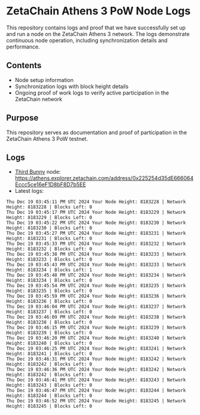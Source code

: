 # ZetaChain Athens 3 PoW Node Logs
This repository contains logs and proof that we have successfully set up and run a node on the ZetaChain Athens 3 network. The logs demonstrate continuous node operation, including synchronization details and performance.

## Contents
- Node setup information
- Synchronization logs with block height details
- Ongoing proof of work logs to verify active participation in the ZetaChain network

## Purpose
This repository serves as documentation and proof of participation in the ZetaChain Athens 3 PoW testnet.

## Logs

- [Third Bunny](https://thirdbunny.xyz/) node: https://athens.explorer.zetachain.com/address/0x225254d35dE666064Eccc5ce16eF1D8bF8D7b5EE
- Latest logs:
```
Thu Dec 19 03:45:11 PM UTC 2024 Your Node Height: 8183228 | Network Height: 8183228 | Blocks Left: 0
Thu Dec 19 03:45:17 PM UTC 2024 Your Node Height: 8183229 | Network Height: 8183229 | Blocks Left: 0
Thu Dec 19 03:45:22 PM UTC 2024 Your Node Height: 8183230 | Network Height: 8183230 | Blocks Left: 0
Thu Dec 19 03:45:27 PM UTC 2024 Your Node Height: 8183231 | Network Height: 8183231 | Blocks Left: 0
Thu Dec 19 03:45:33 PM UTC 2024 Your Node Height: 8183232 | Network Height: 8183232 | Blocks Left: 0
Thu Dec 19 03:45:38 PM UTC 2024 Your Node Height: 8183233 | Network Height: 8183233 | Blocks Left: 0
Thu Dec 19 03:45:43 PM UTC 2024 Your Node Height: 8183233 | Network Height: 8183234 | Blocks Left: 1
Thu Dec 19 03:45:48 PM UTC 2024 Your Node Height: 8183234 | Network Height: 8183234 | Blocks Left: 0
Thu Dec 19 03:45:54 PM UTC 2024 Your Node Height: 8183235 | Network Height: 8183235 | Blocks Left: 0
Thu Dec 19 03:45:59 PM UTC 2024 Your Node Height: 8183236 | Network Height: 8183236 | Blocks Left: 0
Thu Dec 19 03:46:04 PM UTC 2024 Your Node Height: 8183237 | Network Height: 8183237 | Blocks Left: 0
Thu Dec 19 03:46:09 PM UTC 2024 Your Node Height: 8183238 | Network Height: 8183238 | Blocks Left: 0
Thu Dec 19 03:46:15 PM UTC 2024 Your Node Height: 8183239 | Network Height: 8183239 | Blocks Left: 0
Thu Dec 19 03:46:20 PM UTC 2024 Your Node Height: 8183240 | Network Height: 8183240 | Blocks Left: 0
Thu Dec 19 03:46:25 PM UTC 2024 Your Node Height: 8183241 | Network Height: 8183241 | Blocks Left: 0
Thu Dec 19 03:46:31 PM UTC 2024 Your Node Height: 8183242 | Network Height: 8183242 | Blocks Left: 0
Thu Dec 19 03:46:36 PM UTC 2024 Your Node Height: 8183242 | Network Height: 8183242 | Blocks Left: 0
Thu Dec 19 03:46:41 PM UTC 2024 Your Node Height: 8183243 | Network Height: 8183243 | Blocks Left: 0
Thu Dec 19 03:46:47 PM UTC 2024 Your Node Height: 8183244 | Network Height: 8183244 | Blocks Left: 0
Thu Dec 19 03:46:52 PM UTC 2024 Your Node Height: 8183245 | Network Height: 8183245 | Blocks Left: 0
```

